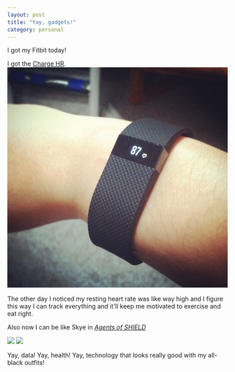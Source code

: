 ```yaml
---
layout: post
title: "Yay, gadgets!"
category: personal
---
```


I got my Fitbit today!

<aside>I got the <a href="https://www.fitbit.com/chargehr">Charge HR</a>.</aside>

<img class="wide" src="/assets/files/fitbit.jpg"/>

The other day I noticed my resting heart rate was like way high and I figure this way I can track everything and it'll keep me motivated to exercise and eat right.

Also now I can be like Skye in [*Agents of SHIELD*](http://abc.go.com/shows/marvels-agents-of-shield)

<img class="wide" src="http://forums.windowscentral.com/attachments/smartwatches/85485d1414124891t-b0hyjbhiqaaq6en.jpg"/>

<img class="wide" src="http://s1.ibtimes.com/sites/www.ibtimes.com/files/styles/v2_article_large/public/2014/12/04/shield-210-8.jpg?itok=ehyYdvd8"/>

Yay, data! Yay, health! Yay, technology that looks really good with my all-black outfits!